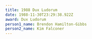 ```yaml
---
title: 1988 Dux Ludorum
date: 1988-11-30T23:29:38.922Z
award: Dux Ludorum
person1_name: Brendon Hamilton-Gibbs
person2_name: Kim Falconer
---
```


